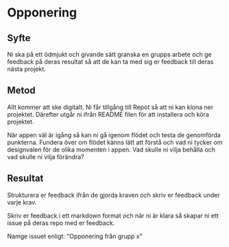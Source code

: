 # Opponering

## Syfte
Ni ska på ett ödmjukt och givande sätt granska en grupps arbete och ge feedback på deras resultat så att de kan ta med sig er feedback till deras nästa projekt.

## Metod
Allt kommer att ske digitalt. Ni får tillgång till Repot så att ni kan klona ner projektet. Därefter utgår ni ifrån README filen för att installera och köra projektet.

När appen väl är igång så kan ni gå igenom flödet och testa de genomförda punkterna. Fundera över om flödet känns lätt att förstå och vad ni tycker om designvalen för de olika momenten i appen. Vad skulle ni vilja behålla och vad skulle ni vilja förändra?

## Resultat
Strukturera er feedback ifrån de gjorda kraven och skriv er feedback under varje krav.

Skriv er feedback i ett markdown format och när ni är klara så skapar ni ett issue på deras repo med er feedback.

Namge issuet enligt: "Opponering från grupp x"